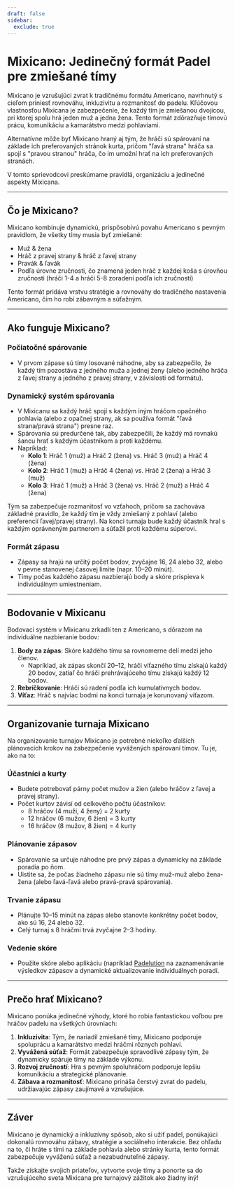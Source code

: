 ```yaml
---
draft: false
sidebar:
  exclude: true
---
```

# Mixicano: Jedinečný formát Padel pre zmiešané tímy

Mixicano je vzrušujúci zvrat k tradičnému formátu Americano, navrhnutý s cieľom priniesť rovnováhu, inkluzivitu a rozmanitosť do padelu. Kľúčovou vlastnosťou Mixicana je zabezpečenie, že každý tím je zmiešanou dvojicou, pri ktorej spolu hrá jeden muž a jedna žena. Tento formát zdôrazňuje tímovú prácu, komunikáciu a kamarátstvo medzi pohlaviami.

Alternatívne môže byť Mixicano hraný aj tým, že hráči sú spárovaní na základe ich preferovaných stránok kurta, pričom "ľavá strana" hráča sa spojí s "pravou stranou" hráča, čo im umožní hrať na ich preferovaných stranách.

V tomto sprievodcovi preskúmame pravidlá, organizáciu a jedinečné aspekty Mixicana.

---

## Čo je Mixicano?

Mixicano kombinuje dynamickú, prispôsobivú povahu Americano s pevným pravidlom, že všetky tímy musia byť zmiešané:
- Muž & žena
- Hráč z pravej strany & hráč z ľavej strany
- Pravák & ľavák
- Podľa úrovne zručnosti, čo znamená jeden hráč z každej koša s úrovňou zručnosti (hráči 1-4 a hráči 5-8 zoradení podľa ich zručností)

Tento formát pridáva vrstvu stratégie a rovnováhy do tradičného nastavenia Americano, čím ho robí zábavným a súťažným.

---

## Ako funguje Mixicano?

### Počiatočné spárovanie
- V prvom zápase sú tímy losované náhodne, aby sa zabezpečilo, že každý tím pozostáva z jedného muža a jednej ženy (alebo jedného hráča z ľavej strany a jedného z pravej strany, v závislosti od formátu).

### Dynamický systém spárovania
- V Mixicanu sa každý hráč spojí s každým iným hráčom opačného pohlavia (alebo z opačnej strany, ak sa používa formát "ľavá strana/pravá strana") presne raz.
- Spárovania sú predurčené tak, aby zabezpečili, že každý má rovnakú šancu hrať s každým účastníkom a proti každému.
- Napríklad:
  - **Kolo 1**: Hráč 1 (muž) a Hráč 2 (žena) vs. Hráč 3 (muž) a Hráč 4 (žena)
  - **Kolo 2**: Hráč 1 (muž) a Hráč 4 (žena) vs. Hráč 2 (žena) a Hráč 3 (muž)
  - **Kolo 3**: Hráč 1 (muž) a Hráč 3 (žena) vs. Hráč 2 (muž) a Hráč 4 (žena)

Tým sa zabezpečuje rozmanitosť vo vzťahoch, pričom sa zachováva základné pravidlo, že každý tím je vždy zmiešaný z pohlaví (alebo preferencií ľavej/pravej strany). Na konci turnaja bude každý účastník hral s každým oprávneným partnerom a súťažil proti každému súperovi.

### Formát zápasu
- Zápasy sa hrajú na určitý počet bodov, zvyčajne 16, 24 alebo 32, alebo v pevne stanovenej časovej limite (napr. 10–20 minút).
- Tímy počas každého zápasu nazbierajú body a skóre prispieva k individuálnym umiestneniam.

---

## Bodovanie v Mixicanu

Bodovací systém v Mixicanu zrkadlí ten z Americano, s dôrazom na individuálne nazbieranie bodov:

1. **Body za zápas**: Skóre každého tímu sa rovnomerne delí medzi jeho členov.
   - Napríklad, ak zápas skončí 20–12, hráči víťazného tímu získajú každý 20 bodov, zatiaľ čo hráči prehrávajúceho tímu získajú každý 12 bodov.
2. **Rebríčkovanie**: Hráči sú radení podľa ich kumulatívnych bodov.
3. **Víťaz**: Hráč s najviac bodmi na konci turnaja je korunovaný víťazom.

---

## Organizovanie turnaja Mixicano

Na organizovanie turnajov Mixicano je potrebné niekoľko ďalších plánovacích krokov na zabezpečenie vyvážených spárovaní tímov. Tu je, ako na to:

### Účastníci a kurty
- Budete potrebovať párny počet mužov a žien (alebo hráčov z ľavej a pravej strany).
- Počet kurtov závisí od celkového počtu účastníkov:
  - 8 hráčov (4 muži, 4 ženy) = 2 kurty
  - 12 hráčov (6 mužov, 6 žien) = 3 kurty
  - 16 hráčov (8 mužov, 8 žien) = 4 kurty

### Plánovanie zápasov
- Spárovanie sa určuje náhodne pre prvý zápas a dynamicky na základe poradia po ňom.
- Uistite sa, že počas žiadneho zápasu nie sú tímy muž-muž alebo žena-žena (alebo ľavá-ľavá alebo pravá-pravá spárovania).

### Trvanie zápasu
- Plánujte 10–15 minút na zápas alebo stanovte konkrétny počet bodov, ako sú 16, 24 alebo 32.
- Celý turnaj s 8 hráčmi trvá zvyčajne 2–3 hodiny.

### Vedenie skóre
- Použite skóre alebo aplikáciu (napríklad [Padelution](https://www.padelution.com/americano) na zaznamenávanie výsledkov zápasov a dynamické aktualizovanie individuálnych poradí.

---

## Prečo hrať Mixicano?

Mixicano ponúka jedinečné výhody, ktoré ho robia fantastickou voľbou pre hráčov padelu na všetkých úrovniach:

1. **Inkluzivita**: Tým, že nariadil zmiešané tímy, Mixicano podporuje spoluprácu a kamarátstvo medzi hráčmi rôznych pohlaví.
2. **Vyvážená súťaž**: Formát zabezpečuje spravodlivé zápasy tým, že dynamicky spáruje tímy na základe výkonu.
3. **Rozvoj zručností**: Hra s pevným spoluhráčom podporuje lepšiu komunikáciu a strategické plánovanie.
4. **Zábava a rozmanitosť**: Mixicano prináša čerstvý zvrat do padelu, udržiavajúc zápasy zaujímavé a vzrušujúce.

---

## Záver

Mixicano je dynamický a inkluzívny spôsob, ako si užiť padel, ponúkajúci dokonalú rovnováhu zábavy, stratégie a sociálneho interakcie. Bez ohľadu na to, či hráte s tími na základe pohlavia alebo stránky kurta, tento formát zabezpečuje vyváženú súťaž a nezabudnuteľné zápasy.

Takže získajte svojich priateľov, vytvorte svoje tímy a ponorte sa do vzrušujúceho sveta Mixicana pre turnajový zážitok ako žiadny iný!